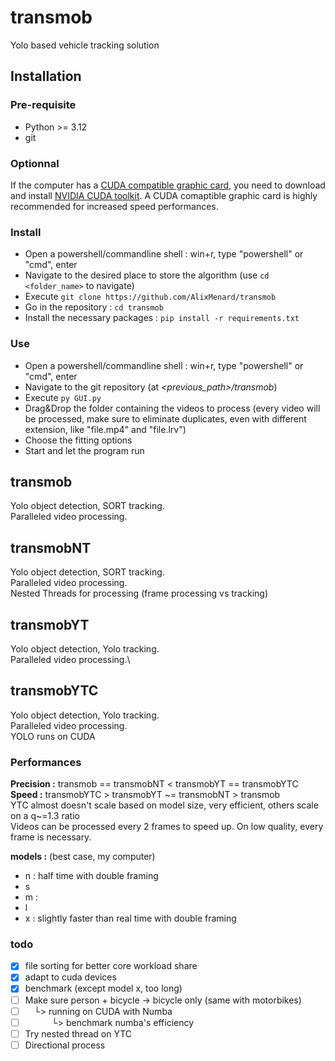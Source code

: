 # transmob
Yolo based vehicle tracking solution

## Installation
### Pre-requisite
- Python >= 3.12
- git
### Optionnal
If the computer has a [CUDA compatible graphic card](https://en.wikipedia.org/wiki/CUDA#GPUs_supported), you need to download and install [NVIDIA CUDA toolkit](https://developer.nvidia.com/cuda-downloads).
A CUDA comaptible graphic card is highly recommended for increased speed performances.

### Install
- Open a powershell/commandline shell : win+r, type "powershell" or "cmd", enter
- Navigate to the desired place to store the algorithm (use `cd <folder_name>` to navigate)
- Execute `git clone https://github.com/AlixMenard/transmob`
- Go in the repository : `cd transmob`
- Install the necessary packages : `pip install -r requirements.txt`

### Use
- Open a powershell/commandline shell : win+r, type "powershell" or "cmd", enter
- Navigate to the git repository (at *<previous_path>/transmob*)
- Execute `py GUI.py`
- Drag&Drop the folder containing the videos to process (every video will be processed, make sure to eliminate duplicates, even with different extension, like "file.mp4" and "file.lrv")
- Choose the fitting options
- Start and let the program run

## transmob

Yolo object detection, SORT tracking.\
Paralleled video processing.

## transmobNT

Yolo object detection, SORT tracking.\
Paralleled video processing.\
Nested Threads for processing (frame processing vs tracking)

## transmobYT

Yolo object detection, Yolo tracking.\
Paralleled video processing.\

## transmobYTC

Yolo object detection, Yolo tracking.\
Paralleled video processing.\
YOLO runs on CUDA

### Performances
**Precision :** transmob == transmobNT < transmobYT == transmobYTC \
**Speed :** transmobYTC > transmobYT \~= transmobNT > transmob \
YTC almost doesn't scale based on model size, very efficient, others scale on a q\~=1.3 ratio \
Videos can be processed every 2 frames to speed up. On low quality, every frame is necessary.

**models :** (best case, my computer)
- n : half time with double framing
- s
- m : 
- l
- x : slightly faster than real time with double framing

### todo
- [x] file sorting for better core workload share 
- [X] adapt to cuda devices
- [X] benchmark (except model x, too long)
- [ ] Make sure person + bicycle -> bicycle only (same with motorbikes)
- [ ] &emsp;└> running on CUDA with Numba
- [ ] &emsp;&emsp;&emsp;└> benchmark numba's efficiency
- [ ] Try nested thread on YTC
- [ ] Directional process
